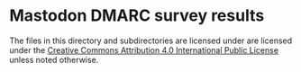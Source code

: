 # Mastodon DMARC survey results

The files in this directory and subdirectories
are licensed under are licensed under the [Creative Commons Attribution 4.0 International Public License][cc-by-4.0]
unless noted otherwise.

[cc-by-4.0]: https://creativecommons.org/licenses/by/4.0/